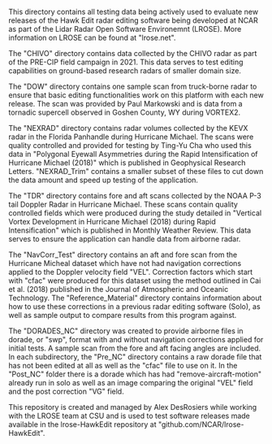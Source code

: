 This directory contains all testing data being actively used to evaluate new releases of the Hawk Edit radar editing software being developed at NCAR as part of the Lidar Radar Open Software Environemnt (LROSE). More information on LROSE can be found at "lrose.net".

The "CHIVO" directory contains data collected by the CHIVO radar as part of the PRE-CIP field campaign in 2021. This data serves to test editing capabilities on ground-based research radars of smaller domain size.

The "DOW" directory contains one sample scan from truck-borne radar to ensure that basic editing functionalities work on this platform with each new release. The scan was provided by Paul Markowski and is data from a tornadic supercell observed in Goshen County, WY during VORTEX2.

The "NEXRAD" directory contains radar volumes collected by the KEVX radar in the Florida Panhandle during Hurricane Michael. The scans were quality controlled and provided for testing by Ting-Yu Cha who used this data in "Polygonal Eyewall Asymmetries during the Rapid Intensification of Hurricane Michael (2018)" which is published in Geophysical Research Letters. "NEXRAD_Trim" contains a smaller subset of these files to cut down the data amount and speed up testing of the application.

The "TDR" directory contains fore and aft scans collected by the NOAA P-3 tail Doppler Radar in Hurricane Michael. These scans contain quality controlled fields which were produced during the study detailed in "Vertical Vortex Development in Hurricane Michael (2018) during Rapid Intensification" which is published in Monthly Weather Review. This data serves to ensure the application can handle data from airborne radar.

The "NavCorr_Test" directory contains an aft and fore scan from the Hurricane Micheal dataset which have not had navigation corrections applied to the Doppler velocity field "VEL". Correction factors which start with "cfac" were produced for this dataset using the method outlined in Cai et al. (2018) published in the Journal of Atmospheric and Oceanic Technology. The "Reference_Material" directory contains information about how to use these corrections in a previous radar editing software (Solo), as well as sample output to compare results from this program against.

The "DORADES_NC" directory was created to provide airborne files in dorade, or "swp", format with and without navigation corrections applied for initial tests. A sample scan from the fore and aft facing angles are included. In each subdirectory, the "Pre_NC" directory contains a raw dorade file that has not been edited at all as well as the "cfac" file to use on it. In the "Post_NC" folder there is a dorade which has had "remove-aircraft-motion" already run in solo as well as an image comparing the original "VEL" field and the post correction "VG" field.

This repository is created and managed by Alex DesRosiers while working with the LROSE team at CSU and is used to test software releases made available in the lrose-HawkEdit repository at "github.com/NCAR/lrose-HawkEdit".
